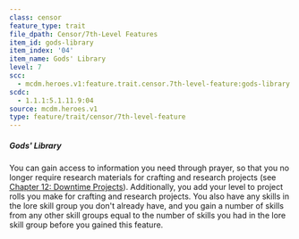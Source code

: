```yaml
---
class: censor
feature_type: trait
file_dpath: Censor/7th-Level Features
item_id: gods-library
item_index: '04'
item_name: Gods' Library
level: 7
scc:
  - mcdm.heroes.v1:feature.trait.censor.7th-level-feature:gods-library
scdc:
  - 1.1.1:5.1.11.9:04
source: mcdm.heroes.v1
type: feature/trait/censor/7th-level-feature
---
```


##### Gods' Library

You can gain access to information you need through prayer, so that you no longer require research materials for crafting and research projects (see [Chapter 12: Downtime Projects](#page-307-2)). Additionally, you add your level to project rolls you make for crafting and research projects. You also have any skills in the lore skill group you don't already have, and you gain a number of skills from any other skill groups equal to the number of skills you had in the lore skill group before you gained this feature.
